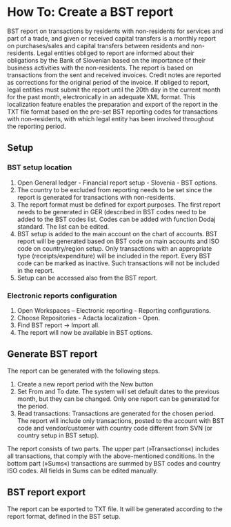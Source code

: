 # How To: Create a BST report

BST report on transactions by residents with non-residents for services and part of a trade, and given or received capital transfers is a monthly report on purchases/sales and capital transfers between residents and non-residents. Legal entities obliged to report are informed about their obligations by the Bank of Slovenian based on the importance of their business activities with the non-residents. The report is based on transactions from the sent and received invoices. Credit notes are reported as corrections for the original period of the invoice. If obliged to report, legal entities must submit the report until the 20th day in the current month for the past month, electronically in an adequate XML format.
This localization feature enables the preparation and export of the report in the TXT file format based on the pre-set BST reporting codes for transactions with non-residents, with which legal entity has been involved throughout the reporting period.

## Setup	 

### BST setup location

1. Open General ledger - Financial report setup - Slovenia - BST options.
2. The country to be excluded from reporting needs to be set since the report is generated for transactions with non-residents.   
3. The report format must be defined for export purposes. The first report needs to be generated in GER (described in BST codes need to be added to the BST codes list. Codes can be added with function Dodaj standard. The list can be edited.  
4. BST setup is added to the main account on the chart of accounts. BST report will be generated based on BST code on main accounts and ISO code on country/region setup.  Only transactions with an appropriate type (receipts/expenditure) will be included in the report. Every BST code can be marked as inactive.  Such transactions will not be included in the report.  
5. Setup can be accessed also from the BST report.

### Electronic reports configuration 

1. Open Workspaces – Electronic reporting - Reporting configurations.
2. Choose Repositories - Adacta localization - Open.
3. Find BST report -> Import all.
4. The report will now be available in BST options.  

## Generate BST report 

The report can be generated with the following steps.
1. Create a new report period with the New button	  
2. Set From and To date. The system will set default dates to the previous month, but they can be changed. Only one report can be generated for the period. 	 
3. Read transactions: Transactions are generated for the chosen period. The report will include only transactions, posted to the account with BST code and vendor/customer with country code different from SVN (or country setup in BST setup).   

The report consists of two parts. The upper part (»Transactions«) includes all transactions, that comply with the above-mentioned conditions. In the bottom part (»Sums«) transactions are summed by BST codes and country ISO codes. All fields in Sums can be edited manually.  

## BST report export 

The report can be exported to TXT file. It will be generated according to the report format, defined in the BST setup.  
